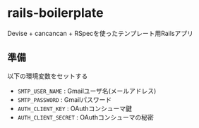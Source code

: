 # rails-boilerplate
Devise + cancancan + RSpecを使ったテンプレート用Railsアプリ

## 準備

以下の環境変数をセットする

- ``SMTP_USER_NAME`` : Gmailユーザ名(メールアドレス)
- ``SMTP_PASSWORD`` : Gmailパスワード
- ``AUTH_CLIENT_KEY`` : OAuthコンシューマ鍵
- ``AUTH_CLIENT_SECRET`` : OAuthコンシューマの秘密
